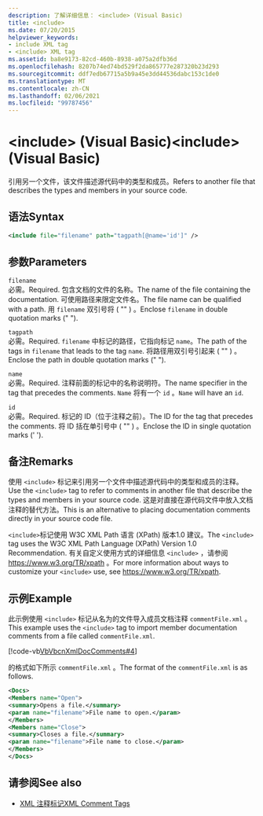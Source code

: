 ```yaml
---
description: 了解详细信息： <include> (Visual Basic)
title: <include>
ms.date: 07/20/2015
helpviewer_keywords:
- include XML tag
- <include> XML tag
ms.assetid: ba8e9173-82cd-460b-8938-a075a2dfb36d
ms.openlocfilehash: 8207b74ed74bd529f2da865777e287320b23d293
ms.sourcegitcommit: ddf7edb67715a5b9a45e3dd44536dabc153c1de0
ms.translationtype: MT
ms.contentlocale: zh-CN
ms.lasthandoff: 02/06/2021
ms.locfileid: "99787456"
---
```

# <a name="include-visual-basic"></a><span data-ttu-id="c0802-103">\<include> (Visual Basic)</span><span class="sxs-lookup"><span data-stu-id="c0802-103">\<include> (Visual Basic)</span></span>

<span data-ttu-id="c0802-104">引用另一个文件，该文件描述源代码中的类型和成员。</span><span class="sxs-lookup"><span data-stu-id="c0802-104">Refers to another file that describes the types and members in your source code.</span></span>  
  
## <a name="syntax"></a><span data-ttu-id="c0802-105">语法</span><span class="sxs-lookup"><span data-stu-id="c0802-105">Syntax</span></span>  
  
```xml  
<include file="filename" path="tagpath[@name='id']" />  
```  
  
## <a name="parameters"></a><span data-ttu-id="c0802-106">参数</span><span class="sxs-lookup"><span data-stu-id="c0802-106">Parameters</span></span>  

 `filename`  
 <span data-ttu-id="c0802-107">必需。</span><span class="sxs-lookup"><span data-stu-id="c0802-107">Required.</span></span> <span data-ttu-id="c0802-108">包含文档的文件的名称。</span><span class="sxs-lookup"><span data-stu-id="c0802-108">The name of the file containing the documentation.</span></span> <span data-ttu-id="c0802-109">可使用路径来限定文件名。</span><span class="sxs-lookup"><span data-stu-id="c0802-109">The file name can be qualified with a path.</span></span> <span data-ttu-id="c0802-110">用 `filename` 双引号将 ( "" ) 。</span><span class="sxs-lookup"><span data-stu-id="c0802-110">Enclose `filename` in double quotation marks (" ").</span></span>  
  
 `tagpath`  
 <span data-ttu-id="c0802-111">必需。</span><span class="sxs-lookup"><span data-stu-id="c0802-111">Required.</span></span> <span data-ttu-id="c0802-112">`filename` 中标记的路径，它指向标记 `name`。</span><span class="sxs-lookup"><span data-stu-id="c0802-112">The path of the tags in `filename` that leads to the tag `name`.</span></span> <span data-ttu-id="c0802-113">将路径用双引号引起来 ( "" ) 。</span><span class="sxs-lookup"><span data-stu-id="c0802-113">Enclose the path in double quotation marks (" ").</span></span>  
  
 `name`  
 <span data-ttu-id="c0802-114">必需。</span><span class="sxs-lookup"><span data-stu-id="c0802-114">Required.</span></span> <span data-ttu-id="c0802-115">注释前面的标记中的名称说明符。</span><span class="sxs-lookup"><span data-stu-id="c0802-115">The name specifier in the tag that precedes the comments.</span></span> <span data-ttu-id="c0802-116">`Name` 将有一个 `id` 。</span><span class="sxs-lookup"><span data-stu-id="c0802-116">`Name` will have an `id`.</span></span>  
  
 `id`  
 <span data-ttu-id="c0802-117">必需。</span><span class="sxs-lookup"><span data-stu-id="c0802-117">Required.</span></span> <span data-ttu-id="c0802-118">标记的 ID（位于注释之前）。</span><span class="sxs-lookup"><span data-stu-id="c0802-118">The ID for the tag that precedes the comments.</span></span> <span data-ttu-id="c0802-119">将 ID 括在单引号中 ( "" ) 。</span><span class="sxs-lookup"><span data-stu-id="c0802-119">Enclose the ID in single quotation marks (' ').</span></span>  
  
## <a name="remarks"></a><span data-ttu-id="c0802-120">备注</span><span class="sxs-lookup"><span data-stu-id="c0802-120">Remarks</span></span>  

 <span data-ttu-id="c0802-121">使用 `<include>` 标记来引用另一个文件中描述源代码中的类型和成员的注释。</span><span class="sxs-lookup"><span data-stu-id="c0802-121">Use the `<include>` tag to refer to comments in another file that describe the types and members in your source code.</span></span> <span data-ttu-id="c0802-122">这是对直接在源代码文件中放入文档注释的替代方法。</span><span class="sxs-lookup"><span data-stu-id="c0802-122">This is an alternative to placing documentation comments directly in your source code file.</span></span>  
  
 <span data-ttu-id="c0802-123">`<include>`标记使用 W3C XML Path 语言 (XPath) 版本1.0 建议。</span><span class="sxs-lookup"><span data-stu-id="c0802-123">The `<include>` tag uses the W3C XML Path Language (XPath) Version 1.0 Recommendation.</span></span> <span data-ttu-id="c0802-124">有关自定义使用方式的详细信息 `<include>` ，请参阅 <https://www.w3.org/TR/xpath> 。</span><span class="sxs-lookup"><span data-stu-id="c0802-124">For more information about ways to customize your `<include>` use, see <https://www.w3.org/TR/xpath>.</span></span>  
  
## <a name="example"></a><span data-ttu-id="c0802-125">示例</span><span class="sxs-lookup"><span data-stu-id="c0802-125">Example</span></span>  

 <span data-ttu-id="c0802-126">此示例使用 `<include>` 标记从名为的文件导入成员文档注释 `commentFile.xml` 。</span><span class="sxs-lookup"><span data-stu-id="c0802-126">This example uses the `<include>` tag to import member documentation comments from a file called `commentFile.xml`.</span></span>  
  
 [!code-vb[VbVbcnXmlDocComments#4](~/samples/snippets/visualbasic/VS_Snippets_VBCSharp/VbVbcnXmlDocComments/VB/Class1.vb#4)]  
  
 <span data-ttu-id="c0802-127">的格式如下所示 `commentFile.xml` 。</span><span class="sxs-lookup"><span data-stu-id="c0802-127">The format of the `commentFile.xml` is as follows.</span></span>  
  
```xml  
<Docs>  
<Members name="Open">  
<summary>Opens a file.</summary>  
<param name="filename">File name to open.</param>  
</Members>  
<Members name="Close">  
<summary>Closes a file.</summary>  
<param name="filename">File name to close.</param>  
</Members>  
</Docs>  
```  
  
## <a name="see-also"></a><span data-ttu-id="c0802-128">请参阅</span><span class="sxs-lookup"><span data-stu-id="c0802-128">See also</span></span>

- [<span data-ttu-id="c0802-129">XML 注释标记</span><span class="sxs-lookup"><span data-stu-id="c0802-129">XML Comment Tags</span></span>](index.md)
